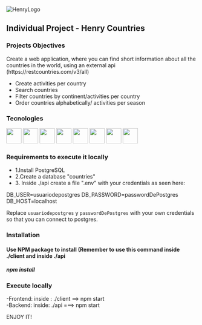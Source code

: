 ![HenryLogo](https://d31uz8lwfmyn8g.cloudfront.net/Assets/logo-henry-white-lg.png)

<h2>Individual Project - Henry Countries</h2>

<h3>Projects Objectives</h3>
  <p>Create a web application, where you can find short information about all the countries in the world, using an external api (https://restcountries.com/v3/all)</p>
<ul>
<li>Create activities per country</li>
<li>Search countries</li>
<li>Filter countries by continent/activities per country</li>
<li>Order countries alphabetically/ activities per season </li>
</ul>



<h3>Tecnologies</h3>
<div>
  <img height="40" src="https://cdn.iconscout.com/icon/free/png-512/free-react-1-282599.png?f=avif&w=256" />
  <img height="40" backgroundColor="white" src="https://cdn.iconscout.com/icon/free/png-512/free-express-9-1175170.png?f=avif&w=256" />
  <img height="40" src="https://cdn.iconscout.com/icon/free/png-512/free-postgresql-226047.png?f=avif&w=256" />
  <img height="40" src="https://cdn.iconscout.com/icon/free/png-512/free-css3-11-1175239.png?f=avif&w=256" />
  <img height="40" src="https://cdn.iconscout.com/icon/free/png-512/free-javascript-1-225993.png?f=avif&w=256" />
  <img height="40" src="https://cdn.iconscout.com/icon/free/png-512/free-redux-283024.png?f=avif&w=256" />
  <img height="40" src="https://cdn.iconscout.com/icon/free/png-512/free-sequelize-2-1175003.png?f=avif&w=256" />
  <img height="40" src="https://cdn.iconscout.com/icon/free/png-512/free-node-js-3-1174937.png?f=avif&w=256" />
  
</div>

<h3>Requirements to execute it locally</h3>
<ul>
  <li>1.Install PostgreSQL</li> 
  <li>2.Create a database "countries"</li>
  <li>3. Inside ./api create a file ".env" with your credentials as seen here: </li>
</ul>

 DB_USER=usuariodepostgres
 DB_PASSWORD=passwordDePostgres
 DB_HOST=localhost

Replace `usuariodepostgres` y `passwordDePostgres` with your own credentials so that you can connect to postgres.

<h3>Installation</h3>
<h4>Use NPM package to install (Remember to use this command inside ./client and inside ./api </h4> 
<h5>npm install</h5>

<h3>Execute locally</h3>

<div>
  -Frontend: inside : ./client  ==> npm start
</div>
<div>
  -Backend: inside: ./api ===> npm start
</div>

ENJOY IT!

